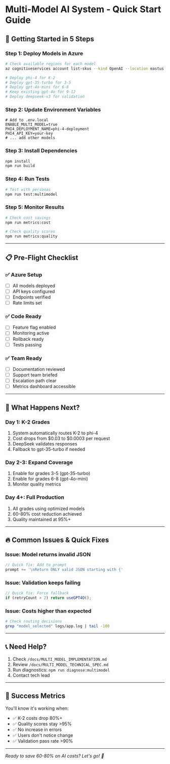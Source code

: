 # Multi-Model AI System - Quick Start Guide

## 🚀 Getting Started in 5 Steps

### Step 1: Deploy Models in Azure
```bash
# Check available regions for each model
az cognitiveservices account list-skus --kind OpenAI --location eastus

# Deploy phi-4 for K-2
# Deploy gpt-35-turbo for 3-5
# Deploy gpt-4o-mini for 6-8
# Keep existing gpt-4o for 9-12
# Deploy deepseek-v3 for validation
```

### Step 2: Update Environment Variables
```env
# Add to .env.local
ENABLE_MULTI_MODEL=true
PHI4_DEPLOYMENT_NAME=phi-4-deployment
PHI4_API_KEY=your-key
# ... add other models
```

### Step 3: Install Dependencies
```bash
npm install
npm run build
```

### Step 4: Run Tests
```bash
# Test with personas
npm run test:multimodel
```

### Step 5: Monitor Results
```bash
# Check cost savings
npm run metrics:cost

# Check quality scores
npm run metrics:quality
```

---

## 📋 Pre-Flight Checklist

### ✅ Azure Setup
- [ ] All models deployed
- [ ] API keys configured
- [ ] Endpoints verified
- [ ] Rate limits set

### ✅ Code Ready
- [ ] Feature flag enabled
- [ ] Monitoring active
- [ ] Rollback ready
- [ ] Tests passing

### ✅ Team Ready
- [ ] Documentation reviewed
- [ ] Support team briefed
- [ ] Escalation path clear
- [ ] Metrics dashboard accessible

---

## 🎯 What Happens Next?

### Day 1: K-2 Grades
1. System automatically routes K-2 to phi-4
2. Cost drops from $0.03 to $0.0003 per request
3. DeepSeek validates responses
4. Fallback to gpt-35-turbo if needed

### Day 2-3: Expand Coverage
1. Enable for grades 3-5 (gpt-35-turbo)
2. Enable for grades 6-8 (gpt-4o-mini)
3. Monitor quality metrics

### Day 4+: Full Production
1. All grades using optimized models
2. 60-80% cost reduction achieved
3. Quality maintained at 95%+

---

## 🔥 Common Issues & Quick Fixes

### Issue: Model returns invalid JSON
```typescript
// Quick fix: Add to prompt
prompt += '\nReturn ONLY valid JSON starting with {'
```

### Issue: Validation keeps failing
```typescript
// Quick fix: Force fallback
if (retryCount > 2) return useGPT4O();
```

### Issue: Costs higher than expected
```bash
# Check routing decisions
grep "model_selected" logs/app.log | tail -100
```

---

## 📞 Need Help?

1. Check `/docs/MULTI_MODEL_IMPLEMENTATION.md`
2. Review `/docs/MULTI_MODEL_TECHNICAL_SPEC.md`
3. Run diagnostics: `npm run diagnose:multimodel`
4. Contact tech lead

---

## 🎉 Success Metrics

You'll know it's working when:
- ✅ K-2 costs drop 80%+
- ✅ Quality scores stay >95%
- ✅ No increase in errors
- ✅ Users don't notice change
- ✅ Validation pass rate >90%

---

*Ready to save 60-80% on AI costs? Let's go! 🚀*